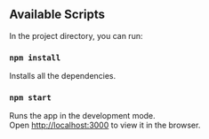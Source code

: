 ## Available Scripts

In the project directory, you can run:

### `npm install`

Installs all the dependencies.

### `npm start`

Runs the app in the development mode.<br>
Open [http://localhost:3000](http://localhost:3000) to view it in the browser.
